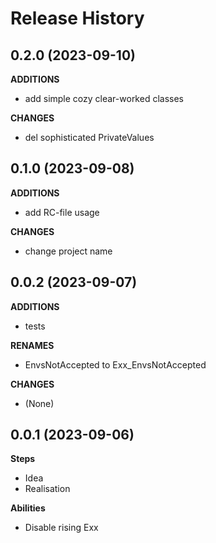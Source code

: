 Release History
===============


0.2.0 (2023-09-10)
-------------------

**ADDITIONS**
- add simple cozy clear-worked classes

**CHANGES**
- del sophisticated PrivateValues


0.1.0 (2023-09-08)
-------------------

**ADDITIONS**
- add RC-file usage

**CHANGES**
- change project name 


0.0.2 (2023-09-07)
-------------------

**ADDITIONS**
- tests

**RENAMES**
- EnvsNotAccepted to Exx_EnvsNotAccepted

**CHANGES**
- (None)


0.0.1 (2023-09-06)
-------------------

**Steps**
- Idea
- Realisation


**Abilities**
- Disable rising Exx 

